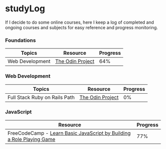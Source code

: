# studyLog
If I decide to do some online courses, here I keep a log of completed and ongoing courses and subjects for easy reference and progress monitoring.

### Foundations
Topics|Resource|Progress|
|---|---|---|
|Web Development|[The Odin Project](https://www.theodinproject.com/)|64%|

### Web Development
Topics|Resource|Progress|
|---|---|---|
|Full Stack Ruby on Rails Path|[The Odin Project](https://www.theodinproject.com/)|0%|

### JavaScript
|Resource|Progress|
|---|---|
|FreeCodeCamp - [Learn Basic JavaScript by Building a Role Playing Game](https://www.freecodecamp.org/learn/javascript-algorithms-and-data-structures-v8/learn-basic-javascript-by-building-a-role-playing-game/step-1)|77%|
